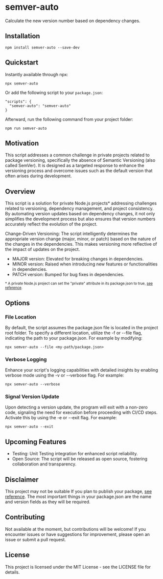 # semver-auto

Calculate the new version number based on dependency changes.

## Installation

```
npm install semver-auto --save-dev
```

## Quickstart

Instantly available through npx:

```
npx semver-auto
```

Or add the following script to your `package.json`:

```
"scripts": {
  "semver-auto": "semver-auto"
}
```

Afterward, run the following command from your project folder:

```
npm run semver-auto
```

## Motivation

This script addresses a common challenge in private projects related to package versioning, specifically the absence of Semantic Versioning (also called SemVer). It is designed as a targeted response to enhance the versioning process and overcome issues such as the default version that often arises during development.

## Overview

This script is a solution for private Node.js projects\* addressing challenges related to versioning, dependency management, and project consistency. By automating version updates based on dependency changes, it not only simplifies the development process but also ensures that version numbers accurately reflect the evolution of the project.

Change-Driven Versioning: The script intelligently determines the appropriate version change (major, minor, or patch) based on the nature of the changes in the dependencies. This makes versioning more reflective of the impact of updates on the project.

- MAJOR version: Elevated for breaking changes in dependencies.
- MINOR version: Raised when introducing new features or functionalities in dependencies.
- PATCH version: Bumped for bug fixes in dependencies.

<sup>\* A private Node.js project can set the "private" attribute in its package.json to true, [see reference](https://docs.npmjs.com/cli/v10/configuring-npm/package-json#private).</sup>

## Options

### File Location

By default, the script assumes the package.json file is located in the project root folder. To specify a different location, utilize the -f or --file flag, indicating the path to your package.json. For example by modifying:

```
npx semver-auto --file <my-path/package.json>
```

### Verbose Logging

Enhance your script's logging capabilities with detailed insights by enabling verbose mode using the -v or --verbose flag. For example:

```
npx semver-auto --verbose
```

### Signal Version Update

Upon detecting a version update, the program will exit with a non-zero code, signaling the need for execution before proceeding with CI/CD steps. Activate this by using the -e or --exit flag. For example:

```
npx semver-auto --exit
```

## Upcoming Features

- Testing: Unit Testing integration for enhanced script reliability.
- Open Source: The script will be released as open source, fostering collaboration and transparency.

## Disclaimer

This project may not be suitable If you plan to publish your package, [see reference](https://docs.npmjs.com/cli/v10/configuring-npm/package-json#version). The most important things in your package.json are the name and version fields as they will be required.

## Contributing

Not available at the moment, but contributions will be welcome! If you encounter issues or have suggestions for improvement, please open an issue or submit a pull request.

## License

This project is licensed under the MIT License - see the LICENSE file for details.
